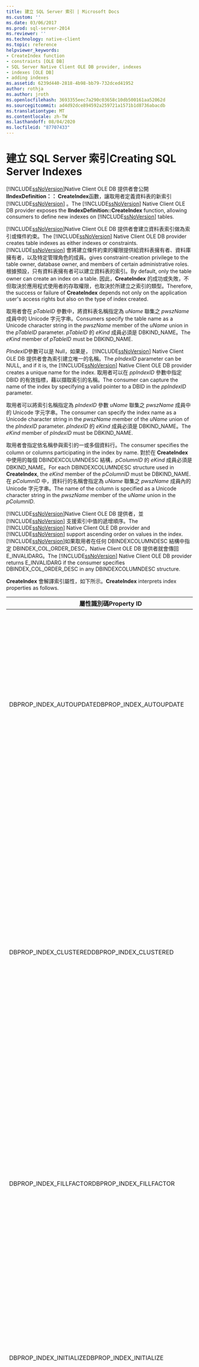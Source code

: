 ```yaml
---
title: 建立 SQL Server 索引 | Microsoft Docs
ms.custom: ''
ms.date: 03/06/2017
ms.prod: sql-server-2014
ms.reviewer: ''
ms.technology: native-client
ms.topic: reference
helpviewer_keywords:
- CreateIndex function
- constraints [OLE DB]
- SQL Server Native Client OLE DB provider, indexes
- indexes [OLE DB]
- adding indexes
ms.assetid: 6239d440-2818-4b98-bb79-732dced41952
author: rothja
ms.author: jroth
ms.openlocfilehash: 3693355eec7a290c03658c10db500161aa52062d
ms.sourcegitcommit: ad4d92dce894592a259721a1571b1d8736abacdb
ms.translationtype: MT
ms.contentlocale: zh-TW
ms.lasthandoff: 08/04/2020
ms.locfileid: "87707433"
---
```

# <a name="creating-sql-server-indexes"></a><span data-ttu-id="ee8c4-102">建立 SQL Server 索引</span><span class="sxs-lookup"><span data-stu-id="ee8c4-102">Creating SQL Server Indexes</span></span>
  <span data-ttu-id="ee8c4-103">[!INCLUDE[ssNoVersion](../../includes/ssnoversion-md.md)]Native Client OLE DB 提供者會公開**IIndexDefinition：： CreateIndex**函數，讓取用者定義資料表的新索引 [!INCLUDE[ssNoVersion](../../includes/ssnoversion-md.md)] 。</span><span class="sxs-lookup"><span data-stu-id="ee8c4-103">The [!INCLUDE[ssNoVersion](../../includes/ssnoversion-md.md)] Native Client OLE DB provider exposes the **IIndexDefinition::CreateIndex** function, allowing consumers to define new indexes on [!INCLUDE[ssNoVersion](../../includes/ssnoversion-md.md)] tables.</span></span>  
  
 <span data-ttu-id="ee8c4-104">[!INCLUDE[ssNoVersion](../../includes/ssnoversion-md.md)]Native Client OLE DB 提供者會建立資料表索引做為索引或條件約束。</span><span class="sxs-lookup"><span data-stu-id="ee8c4-104">The [!INCLUDE[ssNoVersion](../../includes/ssnoversion-md.md)] Native Client OLE DB provider creates table indexes as either indexes or constraints.</span></span> [!INCLUDE[ssNoVersion](../../includes/ssnoversion-md.md)] <span data-ttu-id="ee8c4-105">會將建立條件約束的權限提供給資料表擁有者、資料庫擁有者，以及特定管理角色的成員。</span><span class="sxs-lookup"><span data-stu-id="ee8c4-105">gives constraint-creation privilege to the table owner, database owner, and members of certain administrative roles.</span></span> <span data-ttu-id="ee8c4-106">根據預設，只有資料表擁有者可以建立資料表的索引。</span><span class="sxs-lookup"><span data-stu-id="ee8c4-106">By default, only the table owner can create an index on a table.</span></span> <span data-ttu-id="ee8c4-107">因此，**CreateIndex** 的成功或失敗，不但取決於應用程式使用者的存取權限，也取決於所建立之索引的類型。</span><span class="sxs-lookup"><span data-stu-id="ee8c4-107">Therefore, the success or failure of **CreateIndex** depends not only on the application user's access rights but also on the type of index created.</span></span>  
  
 <span data-ttu-id="ee8c4-108">取用者會在 *pTableID* 參數中，將資料表名稱指定為 *uName* 聯集之 *pwszName* 成員中的 Unicode 字元字串。</span><span class="sxs-lookup"><span data-stu-id="ee8c4-108">Consumers specify the table name as a Unicode character string in the *pwszName* member of the *uName* union in the *pTableID* parameter.</span></span> <span data-ttu-id="ee8c4-109">*pTableID* 的 *eKind* 成員必須是 DBKIND_NAME。</span><span class="sxs-lookup"><span data-stu-id="ee8c4-109">The *eKind* member of *pTableID* must be DBKIND_NAME.</span></span>  
  
 <span data-ttu-id="ee8c4-110">*PIndexID*參數可以是 Null，如果是， [!INCLUDE[ssNoVersion](../../includes/ssnoversion-md.md)] Native Client OLE DB 提供者會為索引建立唯一的名稱。</span><span class="sxs-lookup"><span data-stu-id="ee8c4-110">The *pIndexID* parameter can be NULL, and if it is, the [!INCLUDE[ssNoVersion](../../includes/ssnoversion-md.md)] Native Client OLE DB provider creates a unique name for the index.</span></span> <span data-ttu-id="ee8c4-111">取用者可以在 *ppIndexID* 參數中指定 DBID 的有效指標，藉以擷取索引的名稱。</span><span class="sxs-lookup"><span data-stu-id="ee8c4-111">The consumer can capture the name of the index by specifying a valid pointer to a DBID in the *ppIndexID* parameter.</span></span>  
  
 <span data-ttu-id="ee8c4-112">取用者可以將索引名稱指定為 *pIndexID* 參數 *uName* 聯集之 *pwszName* 成員中的 Unicode 字元字串。</span><span class="sxs-lookup"><span data-stu-id="ee8c4-112">The consumer can specify the index name as a Unicode character string in the *pwszName* member of the *uName* union of the *pIndexID* parameter.</span></span> <span data-ttu-id="ee8c4-113">*pIndexID* 的 *eKind* 成員必須是 DBKIND_NAME。</span><span class="sxs-lookup"><span data-stu-id="ee8c4-113">The *eKind* member of *pIndexID* must be DBKIND_NAME.</span></span>  
  
 <span data-ttu-id="ee8c4-114">取用者會指定依名稱參與索引的一或多個資料行。</span><span class="sxs-lookup"><span data-stu-id="ee8c4-114">The consumer specifies the column or columns participating in the index by name.</span></span> <span data-ttu-id="ee8c4-115">對於在 **CreateIndex** 中使用的每個 DBINDEXCOLUMNDESC 結構，*pColumnID* 的 *eKind* 成員必須是 DBKIND_NAME。</span><span class="sxs-lookup"><span data-stu-id="ee8c4-115">For each DBINDEXCOLUMNDESC structure used in **CreateIndex**, the *eKind* member of the *pColumnID* must be DBKIND_NAME.</span></span> <span data-ttu-id="ee8c4-116">在 *pColumnID* 中，資料行的名稱會指定為 *uName* 聯集之 *pwszName* 成員內的 Unicode 字元字串。</span><span class="sxs-lookup"><span data-stu-id="ee8c4-116">The name of the column is specified as a Unicode character string in the *pwszName* member of the *uName* union in the *pColumnID*.</span></span>  
  
 <span data-ttu-id="ee8c4-117">[!INCLUDE[ssNoVersion](../../includes/ssnoversion-md.md)]Native Client OLE DB 提供者，並 [!INCLUDE[ssNoVersion](../../includes/ssnoversion-md.md)] 支援索引中值的遞增順序。</span><span class="sxs-lookup"><span data-stu-id="ee8c4-117">The [!INCLUDE[ssNoVersion](../../includes/ssnoversion-md.md)] Native Client OLE DB provider and [!INCLUDE[ssNoVersion](../../includes/ssnoversion-md.md)] support ascending order on values in the index.</span></span> <span data-ttu-id="ee8c4-118">[!INCLUDE[ssNoVersion](../../includes/ssnoversion-md.md)]如果取用者在任何 DBINDEXCOLUMNDESC 結構中指定 DBINDEX_COL_ORDER_DESC，Native Client OLE DB 提供者就會傳回 E_INVALIDARG。</span><span class="sxs-lookup"><span data-stu-id="ee8c4-118">The [!INCLUDE[ssNoVersion](../../includes/ssnoversion-md.md)] Native Client OLE DB provider returns E_INVALIDARG if the consumer specifies DBINDEX_COL_ORDER_DESC in any DBINDEXCOLUMNDESC structure.</span></span>  
  
 <span data-ttu-id="ee8c4-119">**CreateIndex** 會解譯索引屬性，如下所示。</span><span class="sxs-lookup"><span data-stu-id="ee8c4-119">**CreateIndex** interprets index properties as follows.</span></span>  
  
|<span data-ttu-id="ee8c4-120">屬性識別碼</span><span class="sxs-lookup"><span data-stu-id="ee8c4-120">Property ID</span></span>|<span data-ttu-id="ee8c4-121">描述</span><span class="sxs-lookup"><span data-stu-id="ee8c4-121">Description</span></span>|  
|-----------------|-----------------|  
|<span data-ttu-id="ee8c4-122">DBPROP_INDEX_AUTOUPDATE</span><span class="sxs-lookup"><span data-stu-id="ee8c4-122">DBPROP_INDEX_AUTOUPDATE</span></span>|<span data-ttu-id="ee8c4-123">R/W︰讀取/寫入</span><span class="sxs-lookup"><span data-stu-id="ee8c4-123">R/W: Read/write</span></span><br /><br /> <span data-ttu-id="ee8c4-124">預設值：無</span><span class="sxs-lookup"><span data-stu-id="ee8c4-124">Default: None</span></span><br /><br /> <span data-ttu-id="ee8c4-125">描述： [!INCLUDE[ssNoVersion](../../includes/ssnoversion-md.md)] Native Client OLE DB 提供者不支援這個屬性。</span><span class="sxs-lookup"><span data-stu-id="ee8c4-125">Description: The [!INCLUDE[ssNoVersion](../../includes/ssnoversion-md.md)] Native Client OLE DB provider does not support this property.</span></span> <span data-ttu-id="ee8c4-126">嘗試在 **CreateIndex** 中設定屬性會使 DB_S_ERRORSOCCURRED 傳回值。</span><span class="sxs-lookup"><span data-stu-id="ee8c4-126">Attempts to set the property in **CreateIndex** cause a DB_S_ERRORSOCCURRED return value.</span></span> <span data-ttu-id="ee8c4-127">屬性結構的 *dwStatus* 成員表示 DBPROPSTATUS_BADVALUE。</span><span class="sxs-lookup"><span data-stu-id="ee8c4-127">The *dwStatus* member of the property structure indicates DBPROPSTATUS_BADVALUE.</span></span>|  
|<span data-ttu-id="ee8c4-128">DBPROP_INDEX_CLUSTERED</span><span class="sxs-lookup"><span data-stu-id="ee8c4-128">DBPROP_INDEX_CLUSTERED</span></span>|<span data-ttu-id="ee8c4-129">R/W︰讀取/寫入</span><span class="sxs-lookup"><span data-stu-id="ee8c4-129">R/W: Read/write</span></span><br /><br /> <span data-ttu-id="ee8c4-130">預設值：VARIANT_FALSE</span><span class="sxs-lookup"><span data-stu-id="ee8c4-130">Default: VARIANT_FALSE</span></span><br /><br /> <span data-ttu-id="ee8c4-131">描述：控制索引叢集。</span><span class="sxs-lookup"><span data-stu-id="ee8c4-131">Description: Controls index clustering.</span></span><br /><br /> <span data-ttu-id="ee8c4-132">VARIANT_TRUE： [!INCLUDE[ssNoVersion](../../includes/ssnoversion-md.md)] Native Client OLE DB 提供者會嘗試在資料表上建立叢集索引 [!INCLUDE[ssNoVersion](../../includes/ssnoversion-md.md)] 。</span><span class="sxs-lookup"><span data-stu-id="ee8c4-132">VARIANT_TRUE: The [!INCLUDE[ssNoVersion](../../includes/ssnoversion-md.md)] Native Client OLE DB provider attempts to create a clustered index on the [!INCLUDE[ssNoVersion](../../includes/ssnoversion-md.md)] table.</span></span> [!INCLUDE[ssNoVersion](../../includes/ssnoversion-md.md)] <span data-ttu-id="ee8c4-133">在任何資料表上，最多支援一個叢集索引。</span><span class="sxs-lookup"><span data-stu-id="ee8c4-133">supports at most one clustered index on any table.</span></span><br /><br /> <span data-ttu-id="ee8c4-134">VARIANT_FALSE： [!INCLUDE[ssNoVersion](../../includes/ssnoversion-md.md)] Native Client OLE DB 提供者會嘗試在資料表上建立非叢集索引 [!INCLUDE[ssNoVersion](../../includes/ssnoversion-md.md)] 。</span><span class="sxs-lookup"><span data-stu-id="ee8c4-134">VARIANT_FALSE: The [!INCLUDE[ssNoVersion](../../includes/ssnoversion-md.md)] Native Client OLE DB provider attempts to create a nonclustered index on the [!INCLUDE[ssNoVersion](../../includes/ssnoversion-md.md)] table.</span></span>|  
|<span data-ttu-id="ee8c4-135">DBPROP_INDEX_FILLFACTOR</span><span class="sxs-lookup"><span data-stu-id="ee8c4-135">DBPROP_INDEX_FILLFACTOR</span></span>|<span data-ttu-id="ee8c4-136">R/W︰讀取/寫入</span><span class="sxs-lookup"><span data-stu-id="ee8c4-136">R/W: Read/write</span></span><br /><br /> <span data-ttu-id="ee8c4-137">預設值：0</span><span class="sxs-lookup"><span data-stu-id="ee8c4-137">Default: 0</span></span><br /><br /> <span data-ttu-id="ee8c4-138">描述：指定儲存所使用之索引頁的百分比。</span><span class="sxs-lookup"><span data-stu-id="ee8c4-138">Description: Specifies the percentage of an index page used for storage.</span></span> <span data-ttu-id="ee8c4-139">如需詳細資訊，請參閱 [CREATE INDEX](/sql/t-sql/statements/create-index-transact-sql)。</span><span class="sxs-lookup"><span data-stu-id="ee8c4-139">For more information, see [CREATE INDEX](/sql/t-sql/statements/create-index-transact-sql).</span></span><br /><br /> <span data-ttu-id="ee8c4-140">變數的類型為 VT_I4。</span><span class="sxs-lookup"><span data-stu-id="ee8c4-140">The type of the variant is VT_I4.</span></span> <span data-ttu-id="ee8c4-141">其值必須大於或等於 1 且小於或等於 100。</span><span class="sxs-lookup"><span data-stu-id="ee8c4-141">The value must be greater than or equal to 1 and less than or equal to 100.</span></span>|  
|<span data-ttu-id="ee8c4-142">DBPROP_INDEX_INITIALIZE</span><span class="sxs-lookup"><span data-stu-id="ee8c4-142">DBPROP_INDEX_INITIALIZE</span></span>|<span data-ttu-id="ee8c4-143">R/W︰讀取/寫入</span><span class="sxs-lookup"><span data-stu-id="ee8c4-143">R/W: Read/write</span></span><br /><br /> <span data-ttu-id="ee8c4-144">預設值：無</span><span class="sxs-lookup"><span data-stu-id="ee8c4-144">Default: None</span></span><br /><br /> <span data-ttu-id="ee8c4-145">描述： [!INCLUDE[ssNoVersion](../../includes/ssnoversion-md.md)] Native Client OLE DB 提供者不支援這個屬性。</span><span class="sxs-lookup"><span data-stu-id="ee8c4-145">Description: The [!INCLUDE[ssNoVersion](../../includes/ssnoversion-md.md)] Native Client OLE DB provider does not support this property.</span></span> <span data-ttu-id="ee8c4-146">嘗試在 **CreateIndex** 中設定屬性會使 DB_S_ERRORSOCCURRED 傳回值。</span><span class="sxs-lookup"><span data-stu-id="ee8c4-146">Attempts to set the property in **CreateIndex** cause a DB_S_ERRORSOCCURRED return value.</span></span> <span data-ttu-id="ee8c4-147">屬性結構的 *dwStatus* 成員表示 DBPROPSTATUS_BADVALUE。</span><span class="sxs-lookup"><span data-stu-id="ee8c4-147">The *dwStatus* member of the property structure indicates DBPROPSTATUS_BADVALUE.</span></span>|  
|<span data-ttu-id="ee8c4-148">DBPROP_INDEX_NULLCOLLATION</span><span class="sxs-lookup"><span data-stu-id="ee8c4-148">DBPROP_INDEX_NULLCOLLATION</span></span>|<span data-ttu-id="ee8c4-149">R/W︰讀取/寫入</span><span class="sxs-lookup"><span data-stu-id="ee8c4-149">R/W: Read/write</span></span><br /><br /> <span data-ttu-id="ee8c4-150">預設值：無</span><span class="sxs-lookup"><span data-stu-id="ee8c4-150">Default: None</span></span><br /><br /> <span data-ttu-id="ee8c4-151">描述： [!INCLUDE[ssNoVersion](../../includes/ssnoversion-md.md)] Native Client OLE DB 提供者不支援這個屬性。</span><span class="sxs-lookup"><span data-stu-id="ee8c4-151">Description: The [!INCLUDE[ssNoVersion](../../includes/ssnoversion-md.md)] Native Client OLE DB provider does not support this property.</span></span> <span data-ttu-id="ee8c4-152">嘗試在 **CreateIndex** 中設定屬性會使 DB_S_ERRORSOCCURRED 傳回值。</span><span class="sxs-lookup"><span data-stu-id="ee8c4-152">Attempts to set the property in **CreateIndex** cause a DB_S_ERRORSOCCURRED return value.</span></span> <span data-ttu-id="ee8c4-153">屬性結構的 *dwStatus* 成員表示 DBPROPSTATUS_BADVALUE。</span><span class="sxs-lookup"><span data-stu-id="ee8c4-153">The *dwStatus* member of the property structure indicates DBPROPSTATUS_BADVALUE.</span></span>|  
|<span data-ttu-id="ee8c4-154">DBPROP_INDEX_NULLS</span><span class="sxs-lookup"><span data-stu-id="ee8c4-154">DBPROP_INDEX_NULLS</span></span>|<span data-ttu-id="ee8c4-155">R/W︰讀取/寫入</span><span class="sxs-lookup"><span data-stu-id="ee8c4-155">R/W: Read/write</span></span><br /><br /> <span data-ttu-id="ee8c4-156">預設值：無</span><span class="sxs-lookup"><span data-stu-id="ee8c4-156">Default: None</span></span><br /><br /> <span data-ttu-id="ee8c4-157">描述： [!INCLUDE[ssNoVersion](../../includes/ssnoversion-md.md)] Native Client OLE DB 提供者不支援這個屬性。</span><span class="sxs-lookup"><span data-stu-id="ee8c4-157">Description: The [!INCLUDE[ssNoVersion](../../includes/ssnoversion-md.md)] Native Client OLE DB provider does not support this property.</span></span> <span data-ttu-id="ee8c4-158">嘗試在 **CreateIndex** 中設定屬性會使 DB_S_ERRORSOCCURRED 傳回值。</span><span class="sxs-lookup"><span data-stu-id="ee8c4-158">Attempts to set the property in **CreateIndex** cause a DB_S_ERRORSOCCURRED return value.</span></span> <span data-ttu-id="ee8c4-159">屬性結構的 *dwStatus* 成員表示 DBPROPSTATUS_BADVALUE。</span><span class="sxs-lookup"><span data-stu-id="ee8c4-159">The *dwStatus* member of the property structure indicates DBPROPSTATUS_BADVALUE.</span></span>|  
|<span data-ttu-id="ee8c4-160">DBPROP_INDEX_PRIMARYKEY</span><span class="sxs-lookup"><span data-stu-id="ee8c4-160">DBPROP_INDEX_PRIMARYKEY</span></span>|<span data-ttu-id="ee8c4-161">R/W︰讀取/寫入</span><span class="sxs-lookup"><span data-stu-id="ee8c4-161">R/W: Read/write</span></span><br /><br /> <span data-ttu-id="ee8c4-162">預設值：VARIANT_FALSE 描述：建立索引做為參考完整性，也就是 PRIMARY KEY 條件約束。</span><span class="sxs-lookup"><span data-stu-id="ee8c4-162">Default: VARIANT_FALSE Description: Creates the index as a referential integrity, PRIMARY KEY constraint.</span></span><br /><br /> <span data-ttu-id="ee8c4-163">VARIANT_TRUE：索引建立之後，即可支援資料表的 PRIMARY KEY 條件約束。</span><span class="sxs-lookup"><span data-stu-id="ee8c4-163">VARIANT_TRUE: The index is created to support the PRIMARY KEY constraint of the table.</span></span> <span data-ttu-id="ee8c4-164">資料行必須是不允許為 Null。</span><span class="sxs-lookup"><span data-stu-id="ee8c4-164">The columns must be nonnullable.</span></span><br /><br /> <span data-ttu-id="ee8c4-165">VARIANT_FALSE：索引不會當做資料表中之資料列值的 PRIMARY KEY 條件約束使用。</span><span class="sxs-lookup"><span data-stu-id="ee8c4-165">VARIANT_FALSE: The index is not used as a PRIMARY KEY constraint for row values in the table.</span></span>|  
|<span data-ttu-id="ee8c4-166">DBPROP_INDEX_SORTBOOKMARKS</span><span class="sxs-lookup"><span data-stu-id="ee8c4-166">DBPROP_INDEX_SORTBOOKMARKS</span></span>|<span data-ttu-id="ee8c4-167">R/W︰讀取/寫入</span><span class="sxs-lookup"><span data-stu-id="ee8c4-167">R/W: Read/write</span></span><br /><br /> <span data-ttu-id="ee8c4-168">預設值：無</span><span class="sxs-lookup"><span data-stu-id="ee8c4-168">Default: None</span></span><br /><br /> <span data-ttu-id="ee8c4-169">描述： [!INCLUDE[ssNoVersion](../../includes/ssnoversion-md.md)] Native Client OLE DB 提供者不支援這個屬性。</span><span class="sxs-lookup"><span data-stu-id="ee8c4-169">Description: The [!INCLUDE[ssNoVersion](../../includes/ssnoversion-md.md)] Native Client OLE DB provider does not support this property.</span></span> <span data-ttu-id="ee8c4-170">嘗試在 **CreateIndex** 中設定屬性會使 DB_S_ERRORSOCCURRED 傳回值。</span><span class="sxs-lookup"><span data-stu-id="ee8c4-170">Attempts to set the property in **CreateIndex** cause a DB_S_ERRORSOCCURRED return value.</span></span> <span data-ttu-id="ee8c4-171">屬性結構的 *dwStatus* 成員表示 DBPROPSTATUS_BADVALUE。</span><span class="sxs-lookup"><span data-stu-id="ee8c4-171">The *dwStatus* member of the property structure indicates DBPROPSTATUS_BADVALUE.</span></span>|  
|<span data-ttu-id="ee8c4-172">DBPROP_INDEX_TEMPINDEX</span><span class="sxs-lookup"><span data-stu-id="ee8c4-172">DBPROP_INDEX_TEMPINDEX</span></span>|<span data-ttu-id="ee8c4-173">R/W︰讀取/寫入</span><span class="sxs-lookup"><span data-stu-id="ee8c4-173">R/W: Read/write</span></span><br /><br /> <span data-ttu-id="ee8c4-174">預設值：無</span><span class="sxs-lookup"><span data-stu-id="ee8c4-174">Default: None</span></span><br /><br /> <span data-ttu-id="ee8c4-175">描述： [!INCLUDE[ssNoVersion](../../includes/ssnoversion-md.md)] Native Client OLE DB 提供者不支援這個屬性。</span><span class="sxs-lookup"><span data-stu-id="ee8c4-175">Description: The [!INCLUDE[ssNoVersion](../../includes/ssnoversion-md.md)] Native Client OLE DB provider does not support this property.</span></span> <span data-ttu-id="ee8c4-176">嘗試在 **CreateIndex** 中設定屬性會使 DB_S_ERRORSOCCURRED 傳回值。</span><span class="sxs-lookup"><span data-stu-id="ee8c4-176">Attempts to set the property in **CreateIndex** cause a DB_S_ERRORSOCCURRED return value.</span></span> <span data-ttu-id="ee8c4-177">屬性結構的 *dwStatus* 成員表示 DBPROPSTATUS_BADVALUE。</span><span class="sxs-lookup"><span data-stu-id="ee8c4-177">The *dwStatus* member of the property structure indicates DBPROPSTATUS_BADVALUE.</span></span>|  
|<span data-ttu-id="ee8c4-178">DBPROP_INDEX_TYPE</span><span class="sxs-lookup"><span data-stu-id="ee8c4-178">DBPROP_INDEX_TYPE</span></span>|<span data-ttu-id="ee8c4-179">R/W︰讀取/寫入</span><span class="sxs-lookup"><span data-stu-id="ee8c4-179">R/W: Read/write</span></span><br /><br /> <span data-ttu-id="ee8c4-180">預設值：無</span><span class="sxs-lookup"><span data-stu-id="ee8c4-180">Default: None</span></span><br /><br /> <span data-ttu-id="ee8c4-181">描述： [!INCLUDE[ssNoVersion](../../includes/ssnoversion-md.md)] Native Client OLE DB 提供者不支援這個屬性。</span><span class="sxs-lookup"><span data-stu-id="ee8c4-181">Description: The [!INCLUDE[ssNoVersion](../../includes/ssnoversion-md.md)] Native Client OLE DB provider does not support this property.</span></span> <span data-ttu-id="ee8c4-182">嘗試在 **CreateIndex** 中設定屬性會使 DB_S_ERRORSOCCURRED 傳回值。</span><span class="sxs-lookup"><span data-stu-id="ee8c4-182">Attempts to set the property in **CreateIndex** cause a DB_S_ERRORSOCCURRED return value.</span></span> <span data-ttu-id="ee8c4-183">屬性結構的 *dwStatus* 成員表示 DBPROPSTATUS_BADVALUE。</span><span class="sxs-lookup"><span data-stu-id="ee8c4-183">The *dwStatus* member of the property structure indicates DBPROPSTATUS_BADVALUE.</span></span>|  
|<span data-ttu-id="ee8c4-184">DBPROP_INDEX_UNIQUE</span><span class="sxs-lookup"><span data-stu-id="ee8c4-184">DBPROP_INDEX_UNIQUE</span></span>|<span data-ttu-id="ee8c4-185">R/W︰讀取/寫入</span><span class="sxs-lookup"><span data-stu-id="ee8c4-185">R/W: Read/write</span></span><br /><br /> <span data-ttu-id="ee8c4-186">預設值：VARIANT_FALSE</span><span class="sxs-lookup"><span data-stu-id="ee8c4-186">Default: VARIANT_FALSE</span></span><br /><br /> <span data-ttu-id="ee8c4-187">描述：建立索引做為參與之一或多個資料行的 UNIQUE 條件約束。</span><span class="sxs-lookup"><span data-stu-id="ee8c4-187">Description: Creates the index as a UNIQUE constraint on the participating column or columns.</span></span><br /><br /> <span data-ttu-id="ee8c4-188">VARIANT_TRUE：此索引用於唯一限制資料表中的資料列值。</span><span class="sxs-lookup"><span data-stu-id="ee8c4-188">VARIANT_TRUE: The index is used to uniquely constrain row values in the table.</span></span><br /><br /> <span data-ttu-id="ee8c4-189">VARIANT_FALSE：此索引不會唯一限制資料列值。</span><span class="sxs-lookup"><span data-stu-id="ee8c4-189">VARIANT_FALSE: The index does not uniquely constrain row values.</span></span>|  
  
 <span data-ttu-id="ee8c4-190">在提供者特定的屬性集 DBPROPSET_SQLSERVERINDEX 中， [!INCLUDE[ssNoVersion](../../includes/ssnoversion-md.md)] Native Client OLE DB 提供者會定義下列資料來源資訊屬性。</span><span class="sxs-lookup"><span data-stu-id="ee8c4-190">In the provider-specific property set DBPROPSET_SQLSERVERINDEX, the [!INCLUDE[ssNoVersion](../../includes/ssnoversion-md.md)] Native Client OLE DB provider defines the following data source information property.</span></span>  
  
|<span data-ttu-id="ee8c4-191">屬性識別碼</span><span class="sxs-lookup"><span data-stu-id="ee8c4-191">Property ID</span></span>|<span data-ttu-id="ee8c4-192">描述</span><span class="sxs-lookup"><span data-stu-id="ee8c4-192">Description</span></span>|  
|-----------------|-----------------|  
|<span data-ttu-id="ee8c4-193">SSPROP_INDEX_XML</span><span class="sxs-lookup"><span data-stu-id="ee8c4-193">SSPROP_INDEX_XML</span></span>|<span data-ttu-id="ee8c4-194">類型：VT_BOOL (R/W)</span><span class="sxs-lookup"><span data-stu-id="ee8c4-194">Type: VT_BOOL (R/W)</span></span><br /><br /> <span data-ttu-id="ee8c4-195">預設值：VARIANT_FALSE</span><span class="sxs-lookup"><span data-stu-id="ee8c4-195">Default: VARIANT_FALSE</span></span><br /><br /> <span data-ttu-id="ee8c4-196">描述：利用包含 IIndexDefinition::CreateIndex 的 VARIANT_TRUE 值指定此屬性時，會建立對應到要建立索引之資料行的主要 xml 索引。</span><span class="sxs-lookup"><span data-stu-id="ee8c4-196">Description: When this property is specified with a value of VARIANT_TRUE with IIndexDefinition::CreateIndex, it results in a primary xml index being created corresponding to the column being indexed.</span></span> <span data-ttu-id="ee8c4-197">如果此屬性為 VARIANT_TRUE，cIndexColumnDescs 應該為 1，否則就是錯誤。</span><span class="sxs-lookup"><span data-stu-id="ee8c4-197">If this property is VARIANT_TRUE, cIndexColumnDescs should be 1, otherwise it is an error.</span></span>|  
  
 <span data-ttu-id="ee8c4-198">此範例會建立一個主索引鍵索引：</span><span class="sxs-lookup"><span data-stu-id="ee8c4-198">This example creates a primary key index:</span></span>  
  
```  
// This CREATE TABLE statement shows the referential integrity and   
// PRIMARY KEY constraint on the OrderDetails table that will be created   
// by the following example code.  
//  
// CREATE TABLE OrderDetails  
// (  
//    OrderID      int      NOT NULL  
//    ProductID   int      NOT NULL  
//        CONSTRAINT PK_OrderDetails  
//        PRIMARY KEY CLUSTERED (OrderID, ProductID),  
//    UnitPrice   money      NOT NULL,  
//    Quantity   int      NOT NULL,  
//    Discount   decimal(2,2)   NOT NULL  
//        DEFAULT 0  
// )  
//  
HRESULT CreatePrimaryKey  
    (  
    IIndexDefinition* pIIndexDefinition  
    )  
    {  
    HRESULT             hr = S_OK;  
  
    DBID                dbidTable;  
    DBID                dbidIndex;  
    const ULONG         nCols = 2;  
    ULONG               nCol;  
    const ULONG         nProps = 2;  
    ULONG               nProp;  
  
    DBINDEXCOLUMNDESC   dbidxcoldesc[nCols];  
    DBPROP              dbpropIndex[nProps];  
    DBPROPSET           dbpropset;  
  
    DBID*               pdbidIndexOut = NULL;  
  
    // Set up identifiers for the table and index.  
    dbidTable.eKind = DBKIND_NAME;  
    dbidTable.uName.pwszName = L"OrderDetails";  
  
    dbidIndex.eKind = DBKIND_NAME;  
    dbidIndex.uName.pwszName = L"PK_OrderDetails";  
  
    // Set up column identifiers.  
    for (nCol = 0; nCol < nCols; nCol++)  
        {  
        dbidxcoldesc[nCol].pColumnID = new DBID;  
        dbidxcoldesc[nCol].pColumnID->eKind = DBKIND_NAME;  
  
        dbidxcoldesc[nCol].eIndexColOrder = DBINDEX_COL_ORDER_ASC;  
        }  
    dbidxcoldesc[0].pColumnID->uName.pwszName = L"OrderID";  
    dbidxcoldesc[1].pColumnID->uName.pwszName = L"ProductID";  
  
    // Set properties for the index. The index is clustered,  
    // PRIMARY KEY.  
    for (nProp = 0; nProp < nProps; nProp++)  
        {  
        dbpropIndex[nProp].dwOptions = DBPROPOPTIONS_REQUIRED;  
        dbpropIndex[nProp].colid = DB_NULLID;  
  
        VariantInit(&(dbpropIndex[nProp].vValue));  
  
        dbpropIndex[nProp].vValue.vt = VT_BOOL;  
        }  
    dbpropIndex[0].dwPropertyID = DBPROP_INDEX_CLUSTERED;  
    dbpropIndex[0].vValue.boolVal = VARIANT_TRUE;  
  
    dbpropIndex[1].dwPropertyID = DBPROP_INDEX_PRIMARYKEY;  
    dbpropIndex[1].vValue.boolVal = VARIANT_TRUE;  
  
    dbpropset.rgProperties = dbpropIndex;  
    dbpropset.cProperties = nProps;  
    dbpropset.guidPropertySet = DBPROPSET_INDEX;  
  
    hr = pIIndexDefinition->CreateIndex(&dbidTable, &dbidIndex, nCols,  
        dbidxcoldesc, 1, &dbpropset, &pdbidIndexOut);  
  
    // Clean up dynamically allocated DBIDs.  
    for (nCol = 0; nCol < nCols; nCol++)  
        {  
        delete dbidxcoldesc[nCol].pColumnID;  
        }  
  
    return (hr);  
    }  
```  
  
## <a name="see-also"></a><span data-ttu-id="ee8c4-199">另請參閱</span><span class="sxs-lookup"><span data-stu-id="ee8c4-199">See Also</span></span>  
 [<span data-ttu-id="ee8c4-200">資料表和索引</span><span class="sxs-lookup"><span data-stu-id="ee8c4-200">Tables and Indexes</span></span>](../../relational-databases/native-client-ole-db-tables-indexes/tables-and-indexes.md)  
  
  
